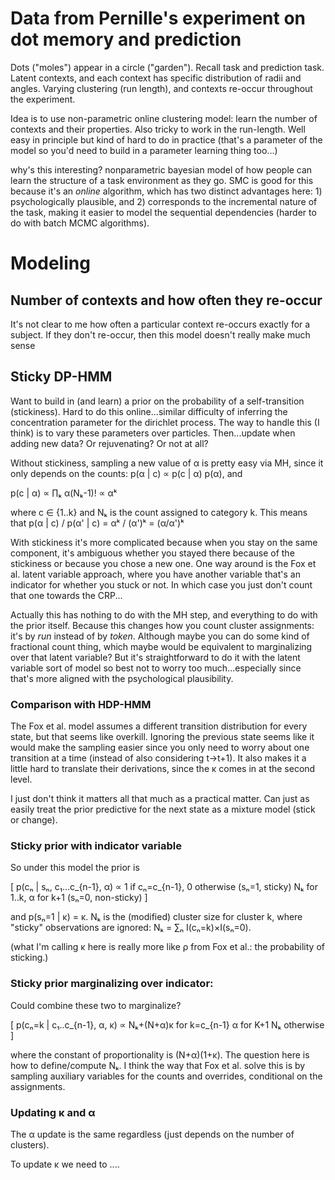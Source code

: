 # Data from Pernille's experiment on dot memory and prediction

Dots ("moles") appear in a circle ("garden").  Recall task and prediction task.
Latent contexts, and each context has specific distribution of radii and angles.
Varying clustering (run length), and contexts re-occur throughout the
experiment.

Idea is to use non-parametric online clustering model: learn the number of
contexts and their properties.  Also tricky to work in the run-length.  Well
easy in principle but kind of hard to do in practice (that's a parameter of the
model so you'd need to build in a parameter learning thing too...)

why's this interesting?  nonparametric bayesian model of how people can learn
the structure of a task environment as they go.  SMC is good for this because
it's an _online_ algorithm, which has two distinct advantages here: 1)
psychologically plausible, and 2) corresponds to the incremental nature of the
task, making it easier to model the sequential dependencies (harder to do with
batch MCMC algorithms).

# Modeling

## Number of contexts and how often they re-occur

It's not clear to me how often a particular context re-occurs exactly for a
subject.  If they don't re-occur, then this model doesn't really make much sense

## Sticky DP-HMM

Want to build in (and learn) a prior on the probability of a self-transition
(stickiness).  Hard to do this online...similar difficulty of inferring the
concentration parameter for the dirichlet process.  The way to handle this (I
think) is to vary these parameters over particles.  Then...update when adding
new data?  Or rejuvenating?  Or not at all?

Without stickiness, sampling a new value of α is pretty easy via MH, since it
only depends on the counts: p(α | c) ∝ p(c | α) p(α), and 

  p(c | α) ∝ ∏ₖ α(Nₖ-1)! ∝ αᵏ

where c ∈ {1..k} and Nₖ is the count assigned to category k.  This means that
p(α | c) / p(α' | c) = αᵏ / (α')ᵏ = (α/α')ᵏ

With stickiness it's more complicated because when you stay on the same
component, it's ambiguous whether you stayed there because of the stickiness or
because you chose a new one.  One way around is the Fox et al. latent variable
approach, where you have another variable that's an indicator for whether you
stuck or not.  In which case you just don't count that one towards the CRP...

Actually this has nothing to do with the MH step, and everything to do with the
prior itself.  Because this changes how you count cluster assignments: it's by
_run_ instead of by _token_.  Although maybe you can do some kind of fractional
count thing, which maybe would be equivalent to marginalizing over that latent
variable?  But it's straightforward to do it with the latent variable sort of
model so best not to worry too much...especially since that's more aligned with
the psychological plausibility.

### Comparison with HDP-HMM

The Fox et al. model assumes a different transition distribution for every
state, but that seems like overkill.  Ignoring the previous state seems like it
would make the sampling easier since you only need to worry about one transition
at a time (instead of also considering t->t+1).  It also makes it a little hard
to translate their derivations, since the κ comes in at the second level.

I just don't think it matters all that much as a practical matter.  Can just as
easily treat the prior predictive for the next state as a mixture model (stick
or change).

### Sticky prior with indicator variable

So under this model the prior is 

\[
  p(cₙ | sₙ, c₁...c_{n-1}, α) ∝ 1 if cₙ=c_{n-1}, 0 otherwise (sₙ=1, sticky)
                               Nₖ for 1..k, α for k+1 (sₙ=0, non-sticky)
\]

and p(sₙ=1 | κ) = κ.  Nₖ is the (modified) cluster size for cluster k, where
"sticky" observations are ignored: Nₖ = ∑ₙ I(cₙ=k)×I(sₙ=0).

(what I'm calling κ here is really more like ρ from Fox et al.: the probability
of sticking.)

### Sticky prior marginalizing over indicator:

Could combine these two to marginalize?

\[
  p(cₙ=k | c₁..c_{n-1}, α, κ) ∝ Nₖ+(N+α)κ for k=c_{n-1}
                                α for K+1
                                Nₖ otherwise
\]

where the constant of proportionality is (N+α)(1+κ).  The question here is how
to define/compute Nₖ.  I think the way that Fox et al. solve this is by sampling
auxiliary variables for the counts and overrides, conditional on the
assignments.

### Updating κ and α

The α update is the same regardless (just depends on the number of clusters).

To update κ we need to ....
